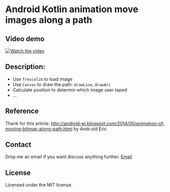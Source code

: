 # Android Kotlin animation move images along a path

## Video demo
[![Watch the video](http://i.imgur.com/9bXsgrf.png)](https://goo.gl/aLQn1F)

## Description:
* Use ```frescolib``` to load image
* Use ```Canvas``` to draw the path: ```drawLine```, ```drawArc```
* Calculate position to determin which image user taped 
* ...

## Reference
Thank for this article: http://android-er.blogspot.com/2014/05/animation-of-moving-bitmap-along-path.html by Andr.oid Eric

## Contact
Drop me an email if you want discuss anything further. [Email](betranthanh@gmail.com)

## License
Licensed under the MIT license.

